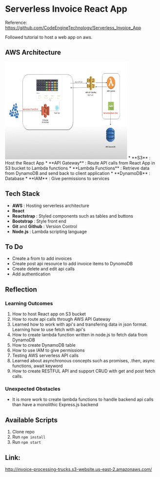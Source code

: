 # Serverless Invoice React App

Reference: https://github.com/CodeEngineTechnology/Serverless_Invoice_App

Followed tutorial to host a web app on aws. 

## AWS Architecture
<img src="https://github.com/sarbjot-14/serverless_invoice_react_app/blob/main/aws.png" width="400" height="320">
* **S3**  : Host the React App 
* **API Gateway** : Route API calls from React App in S3 bucket to Lambda functions
* **Lambda Functions** : Retrieve data from DynamoDB and send back to client application
* **DynamoDB** : Database
* **IAM** : Give permissions to services


## Tech Stack
* **AWS** : Hosting serverless architecture
* **React**
* **Reactstrap** : Styled components such as tables and buttons
* **Bootstrap** : Style front end
* **Git** and **Github** : Version Control
* **Node.js** : Lambda scripting language

## To Do
* Create a from to add invoices
* Create post api resource to add invoice items to DynomoDB
* Create delete and edit api calls
* Add authentication


## Reflection

### Learning Outcomes
1. How to host React app on S3 bucket
2. How to route api calls through AWS API Gateway
3. Learned how to work with api's and transfering data in json format. Learning how to use fetch with api's
4. How to create lambda function written in node.js to fetch data from DynamoDB
5. How to create DynamoDB table
6. How to use IAM to give permissions
7. Testing AWS serverless API calls
8. Learned about asynchronous concepts such as promises, .then, async functions, await keyword
9. How to create RESTFUL API and support CRUD with get and post fetch calls. 


### Unexpected Obstacles
* It is more work to create lambda functions to handle backend api calls than have a monolithic Express.js backend

## Available Scripts

1. Clone repo
2. Run `npm install`
3. Run `npm start`

## Link:
http://invoice-processing-trucks.s3-website.us-east-2.amazonaws.com/


